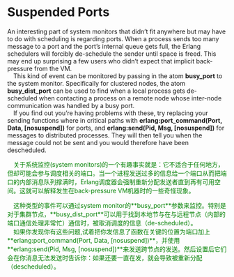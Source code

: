 # Suspended Ports
An interesting part of system monitors that didn’t fit anywhere but may have to do with
scheduling is regarding ports. When a process sends too many message to a port and the
port’s internal queue gets full, the Erlang schedulers will forcibly de-schedule the sender
until space is freed. This may end up surprising a few users who didn’t expect that implicit back-pressure from the VM.<br>
&emsp;This kind of event can be monitored by passing in the atom **busy_port** to the system monitor. Specifically for clustered nodes, the atom **busy_dist_port** can be used to find when a local process gets de-scheduled when contacting a process on a remote node whose inter-node communication was handled by a busy port.<br>
&emsp;If you find out you’re having problems with these, try replacing your sending functions where in critical paths with **erlang:port_command(Port, Data, [nosuspend])** for ports, and **erlang:send(Pid, Msg, [nosuspend])** for messages to distributed processes. They will then tell you when the message could not be sent and you would therefore have been descheduled.
<p></p> <font color="green">
&emsp;关于系统监控(system monitors)的一个有趣事实就是：它不适合于任何地方，但却可能会参与调度相关的端口。当一个进程发送过多的信息给一个端口从而把端口的内部消息队列撑满时，Erlang调度器会强制重新分配发送者直到再有可用空间。这就可以解释发生在back-pressure VM机器时的一些奇怪现象。
</font> <p></p>
<p></p> <font color="green">
&emsp;这种类型的事件可以通过system monitor的**busy_port**参数来监控。特别是对于集群节点，**busy_dist_port**可以用于找到本地节与在与远程节点（内部的端口通信处理非常忙）通信时，被取消调度的信息（de-scheduled）。<br>
&emsp;如果你发现你有这些问题,试着把你发信息了函数在关键的位置为端口加上**erlang:port_command(Port, Data, [nosuspend])**，并使用**erlang:send(Pid, Msg, [nosuspend])**来发送跨节点的发送。然后设置后它们会在你消息无法发送时告诉你：如果还要一直在发，就会导致被重新分配（descheduled）。
</font> <p></p>

